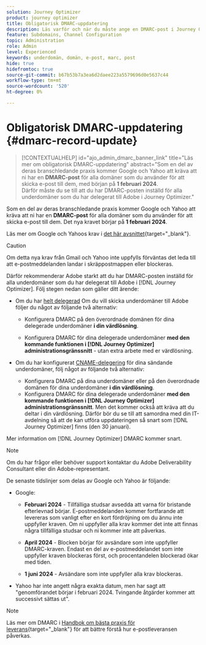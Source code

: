 ```yaml
---
solution: Journey Optimizer
product: journey optimizer
title: Obligatorisk DMARC-uppdatering
description: Läs varför och när du måste ange en DMARC-post i Journey Optimizer
feature: Subdomains, Channel Configuration
topic: Administration
role: Admin
level: Experienced
keywords: underdomän, domän, e-post, marc, post
hide: true
hidefromtoc: true
source-git-commit: b67b53b7a3ea6d2daee223a5579696d0e5637c44
workflow-type: tm+mt
source-wordcount: '520'
ht-degree: 0%

---
```


# Obligatorisk DMARC-uppdatering {#dmarc-record-update}

>[!CONTEXTUALHELP]
>id="ajo_admin_dmarc_banner_link"
>title="Läs mer om obligatorisk DMARC-uppdatering"
>abstract="Som en del av deras branschledande praxis kommer Google och Yahoo att kräva att ni har en **DMARC-post** för alla domäner som du använder för att skicka e-post till dem, med början på **1 februari 2024**. <br>Därför måste du se till att du har DMARC-posten inställd för alla underdomäner som du har delegerat till Adobe i Journey Optimizer."

Som en del av deras branschledande praxis kommer Google och Yahoo att kräva att ni har en **DMARC-post** för alla domäner som du använder för att skicka e-post till dem. Det nya kravet börjar på **1 februari 2024**.

Läs mer om Google och Yahoos krav i [det här avsnittet](https://experienceleague.adobe.com/docs/deliverability-learn/deliverability-best-practice-guide/additional-resources/guidance-around-changes-to-google-and-yahoo.html?lang=en#dmarc%3A){target="_blank"}.

>[!CAUTION]
>
>Om detta nya krav från Gmail och Yahoo inte uppfylls förväntas det leda till att e-postmeddelanden landar i skräppostmappen eller blockeras.

Därför rekommenderar Adobe starkt att du har DMARC-posten inställd för alla underdomäner som du har delegerat till Adobe i [!DNL Journey Optimizer]. Följ stegen nedan som gäller ditt ärende:

<!--
* Set up DMARC on your subdomains, or on the parent domain of your subdomains, **in your hosting solution**. You can do it as of now.

* Set up DMARC on your delegated subdomains **using the upcoming feature in the [!DNL Journey Optimizer] administration UI** - with no extra work on your hosting solution. This feature will be available on January 30, 2024.

    >[!CAUTION]
    >
    >If you have set up [CNAME delegation](delegate-subdomain.md#cname-subdomain-delegation) for your sending subdomains, it will also require some entry into your hosting solution. Make sure you coordinate with your IT department so that they can perform the update as soon as the [!DNL Journey Optimizer] feature is available (on January 30, 2024). (and be ready on February 1st, 2024)

    More details on the [!DNL Journey Optimizer] DMARC upcoming feature will come soon.
-->

* Om du har [helt delegerad](delegate-subdomain.md#full-subdomain-delegation) Om du vill skicka underdomäner till Adobe följer du något av följande två alternativ:

   * Konfigurera DMARC på den överordnade domänen för dina delegerade underdomäner **i din värdlösning**.

   * Konfigurera DMARC för dina delegerade underdomäner **med den kommande funktionen i [!DNL Journey Optimizer] administrationsgränssnitt** - utan extra arbete med er värdlösning.

* Om du har konfigurerat [CNAME-delegering](delegate-subdomain.md#cname-subdomain-delegation) för dina sändande underdomäner, följ något av följande två alternativ:
   * Konfigurera DMARC på dina underdomäner eller på den överordnade domänen för dina underdomäner **i din värdlösning**.
   * Konfigurera DMARC för dina delegerade underdomäner **med den kommande funktionen i [!DNL Journey Optimizer] administrationsgränssnitt**. Men det kommer också att kräva att du deltar i din värdlösning. Därför bör du se till att samordna med din IT-avdelning så att de kan utföra uppdateringen så snart som [!DNL Journey Optimizer] finns (den 30 januari). <!--and be ready on February 1st, 2024-->

Mer information om [!DNL Journey Optimizer] DMARC kommer snart.

>[!NOTE]
>
>Om du har frågor eller behöver support kontaktar du Adobe Deliverability Consultant eller din Adobe-representant.

De senaste tidslinjer som delas av Google och Yahoo är följande:

* Google:

   * **Februari 2024** - Tillfälliga studsar avsedda att varna för bristande efterlevnad börjar. E-postmeddelanden kommer fortfarande att levereras som vanligt efter en kort fördröjning om du ännu inte uppfyller kraven. Om ni uppfyller alla krav kommer det inte att finnas några tillfälliga studsar och ni kommer inte att påverkas.

   * **April 2024** - Blocken börjar för avsändare som inte uppfyller DMARC-kraven. Endast en del av e-postmeddelandet som inte uppfyller kraven blockeras först, och procentandelen blockerad ökar med tiden.

   * **1 juni 2024** - Avsändare som inte uppfyller alla krav blockeras.

* Yahoo har inte angett några exakta datum, men har sagt att &quot;genomförandet börjar i februari 2024. Tvingande åtgärder kommer att successivt sättas ut&quot;.

>[!NOTE]
>
>Läs mer om DMARC i [Handbok om bästa praxis för leverans](https://experienceleague.adobe.com/docs/deliverability-learn/deliverability-best-practice-guide/additional-resources/technotes/implement-dmarc.html#about){target="_blank"} för att bättre förstå hur e-postleveransen påverkas.

